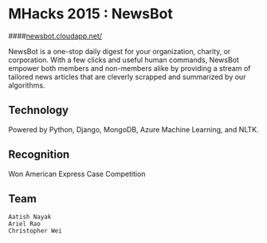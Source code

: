 MHacks 2015 : NewsBot
========
####[newsbot.cloudapp.net/](http://newsbot.cloudapp.net/) 

NewsBot is a one-stop daily digest for your organization, charity, or corporation. With a few clicks and useful human commands, NewsBot empower both members and non-members alike by providing a stream of tailored news articles that are cleverly scrapped and summarized by our algorithms.

Technology
------------------------------
Powered by Python, Django, MongoDB, Azure Machine Learning, and NLTK.

Recognition
-----------------------------
Won American Express Case Competition

Team
-----------------------------
```
Aatish Nayak
Ariel Rao
Christopher Wei
```
